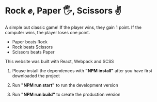 # Rock ✊, Paper 🖐️, Scissors ✌️

A simple but classic game! If the player wins, they gain 1 point. If the computer wins, the player loses one point.

- Paper beats Rock
- Rock beats Scissors
- Scissors beats Paper

This website was built with React, Webpack and SCSS

1. Please install the dependences with <strong>"NPM install"</strong> after you have first downloaded the project

2. Run <strong>"NPM run start"</strong> to run the development version

3. Run <strong>"NPM run build"</strong> to create the production version
